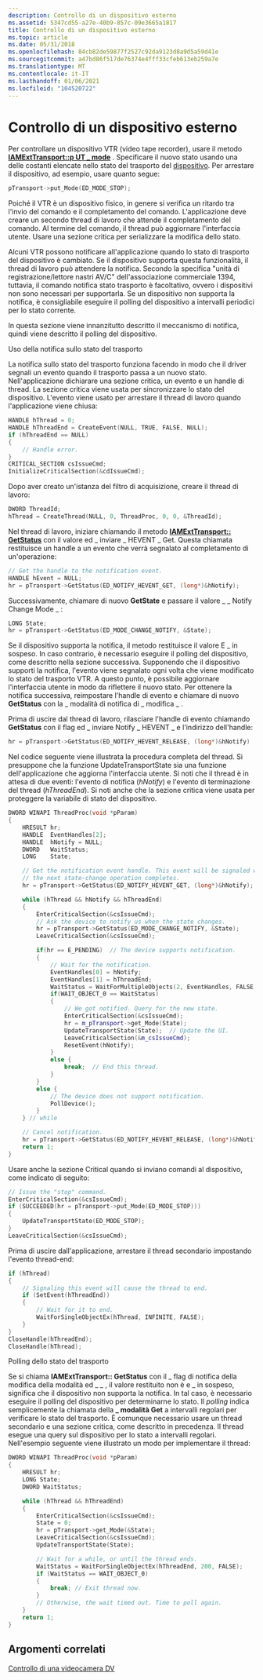 ```yaml
---
description: Controllo di un dispositivo esterno
ms.assetid: 5347cd55-a27e-40b9-857c-09e3665a1817
title: Controllo di un dispositivo esterno
ms.topic: article
ms.date: 05/31/2018
ms.openlocfilehash: 84cb82de59877f2527c92da9123d8a9d5a59d41e
ms.sourcegitcommit: a47bd86f517de76374e4fff33cfeb613eb259a7e
ms.translationtype: MT
ms.contentlocale: it-IT
ms.lasthandoff: 01/06/2021
ms.locfileid: "104520722"
---
```

# <a name="controlling-an-external-device"></a>Controllo di un dispositivo esterno

Per controllare un dispositivo VTR (video tape recorder), usare il metodo [**IAMExtTransport::p UT \_ mode**](/windows/desktop/api/Strmif/nf-strmif-iamexttransport-put_mode) . Specificare il nuovo stato usando una delle costanti elencate nello stato del trasporto del [dispositivo](device-transport-state.md). Per arrestare il dispositivo, ad esempio, usare quanto segue:


```C++
pTransport->put_Mode(ED_MODE_STOP); 
```



Poiché il VTR è un dispositivo fisico, in genere si verifica un ritardo tra l'invio del comando e il completamento del comando. L'applicazione deve creare un secondo thread di lavoro che attende il completamento del comando. Al termine del comando, il thread può aggiornare l'interfaccia utente. Usare una sezione critica per serializzare la modifica dello stato.

Alcuni VTR possono notificare all'applicazione quando lo stato di trasporto del dispositivo è cambiato. Se il dispositivo supporta questa funzionalità, il thread di lavoro può attendere la notifica. Secondo la specifica "unità di registrazione/lettore nastri AV/C" dell'associazione commerciale 1394, tuttavia, il comando notifica stato trasporto è facoltativo, ovvero i dispositivi non sono necessari per supportarla. Se un dispositivo non supporta la notifica, è consigliabile eseguire il polling del dispositivo a intervalli periodici per lo stato corrente.

In questa sezione viene innanzitutto descritto il meccanismo di notifica, quindi viene descritto il polling del dispositivo.

Uso della notifica sullo stato del trasporto

La notifica sullo stato del trasporto funziona facendo in modo che il driver segnali un evento quando il trasporto passa a un nuovo stato. Nell'applicazione dichiarare una sezione critica, un evento e un handle di thread. La sezione critica viene usata per sincronizzare lo stato del dispositivo. L'evento viene usato per arrestare il thread di lavoro quando l'applicazione viene chiusa:


```C++
HANDLE hThread = 0;
HANDLE hThreadEnd = CreateEvent(NULL, TRUE, FALSE, NULL); 
if (hThreadEnd == NULL)
{
    // Handle error.
}
CRITICAL_SECTION csIssueCmd;
InitializeCriticalSection(&cdIssueCmd);
```



Dopo aver creato un'istanza del filtro di acquisizione, creare il thread di lavoro:


```C++
DWORD ThreadId;
hThread = CreateThread(NULL, 0, ThreadProc, 0, 0, &ThreadId);
```



Nel thread di lavoro, iniziare chiamando il metodo [**IAMExtTransport:: GetStatus**](/windows/desktop/api/Strmif/nf-strmif-iamexttransport-getstatus) con il valore ed \_ inviare \_ HEVENT \_ Get. Questa chiamata restituisce un handle a un evento che verrà segnalato al completamento di un'operazione:


```C++
// Get the handle to the notification event.
HANDLE hEvent = NULL;
hr = pTransport->GetStatus(ED_NOTIFY_HEVENT_GET, (long*)&hNotify);
```



Successivamente, chiamare di nuovo **GetState** e passare il valore \_ \_ Notify Change Mode \_ :


```C++
LONG State;
hr = pTransport->GetStatus(ED_MODE_CHANGE_NOTIFY, &State);
```



Se il dispositivo supporta la notifica, il metodo restituisce il valore E \_ in sospeso. In caso contrario, è necessario eseguire il polling del dispositivo, come descritto nella sezione successiva. Supponendo che il dispositivo supporti la notifica, l'evento viene segnalato ogni volta che viene modificato lo stato del trasporto VTR. A questo punto, è possibile aggiornare l'interfaccia utente in modo da riflettere il nuovo stato. Per ottenere la notifica successiva, reimpostare l'handle di evento e chiamare di nuovo **GetStatus** con la \_ modalità di notifica di \_ modifica \_ .

Prima di uscire dal thread di lavoro, rilasciare l'handle di evento chiamando **GetStatus** con il flag ed \_ inviare Notify \_ HEVENT \_ e l'indirizzo dell'handle:


```C++
hr = pTransport->GetStatus(ED_NOTIFY_HEVENT_RELEASE, (long*)&hNotify)
```



Nel codice seguente viene illustrata la procedura completa del thread. Si presuppone che la funzione UpdateTransportState sia una funzione dell'applicazione che aggiorna l'interfaccia utente. Si noti che il thread è in attesa di due eventi: l'evento di notifica (*hNotify*) e l'evento di terminazione del thread (*hThreadEnd*). Si noti anche che la sezione critica viene usata per proteggere la variabile di stato del dispositivo.


```C++
DWORD WINAPI ThreadProc(void *pParam)
{
    HRESULT hr;
    HANDLE  EventHandles[2];
    HANDLE  hNotify = NULL;
    DWORD   WaitStatus;
    LONG    State;

    // Get the notification event handle. This event will be signaled when
    // the next state-change operation completes.   
    hr = pTransport->GetStatus(ED_NOTIFY_HEVENT_GET, (long*)&hNotify);

    while (hThread && hNotify && hThreadEnd) 
    {
        EnterCriticalSection(&csIssueCmd);
        // Ask the device to notify us when the state changes.
        hr = pTransport->GetStatus(ED_MODE_CHANGE_NOTIFY, &State);
        LeaveCriticalSection(&csIssueCmd); 

        if(hr == E_PENDING)  // The device supports notification.
        {
            // Wait for the notification.
            EventHandles[0] = hNotify;
            EventHandles[1] = hThreadEnd;
            WaitStatus = WaitForMultipleObjects(2, EventHandles, FALSE, INFINITE);
            if(WAIT_OBJECT_0 == WaitStatus) 
            {
                // We got notified. Query for the new state.
                EnterCriticalSection(&csIssueCmd);  
                hr = m_pTransport->get_Mode(State);
                UpdateTransportState(State);  // Update the UI.
                LeaveCriticalSection(&m_csIssueCmd);
                ResetEvent(hNotify);
            } 
            else {
                break;  // End this thread.
            }
        } 
        else {          
            // The device does not support notification.
            PollDevice();        
        } 
    } // while

    // Cancel notification. 
    hr = pTransport->GetStatus(ED_NOTIFY_HEVENT_RELEASE, (long*)&hNotify);
    return 1; 
}
```



Usare anche la sezione Critical quando si inviano comandi al dispositivo, come indicato di seguito:


```C++
// Issue the "stop" command.
EnterCriticalSection(&csIssueCmd); 
if (SUCCEEDED(hr = pTransport->put_Mode(ED_MODE_STOP)))
{
    UpdateTransportState(ED_MODE_STOP);
}
LeaveCriticalSection(&csIssueCmd); 
```



Prima di uscire dall'applicazione, arrestare il thread secondario impostando l'evento thread-end:


```C++
if (hThread) 
{
    // Signaling this event will cause the thread to end.    
    if (SetEvent(hThreadEnd))
    {
        // Wait for it to end.
        WaitForSingleObjectEx(hThread, INFINITE, FALSE);
    }
}
CloseHandle(hThreadEnd);
CloseHandle(hThread);
```



Polling dello stato del trasporto

Se si chiama **IAMExtTransport:: GetStatus** con il \_ flag di notifica della modifica della modalità ed \_ \_ , il valore restituito non è e \_ in sospeso, significa che il dispositivo non supporta la notifica. In tal caso, è necessario eseguire il polling del dispositivo per determinarne lo stato. Il *polling* indica semplicemente la chiamata della **\_ modalità Get** a intervalli regolari per verificare lo stato del trasporto. È comunque necessario usare un thread secondario e una sezione critica, come descritto in precedenza. Il thread esegue una query sul dispositivo per lo stato a intervalli regolari. Nell'esempio seguente viene illustrato un modo per implementare il thread:


```C++
DWORD WINAPI ThreadProc(void *pParam)
{
    HRESULT hr;
    LONG State;
    DWORD WaitStatus;

    while (hThread && hThreadEnd) 
    {
        EnterCriticalSection(&csIssueCmd);  
        State = 0;
        hr = pTransport->get_Mode(&State);
        LeaveCriticalSection(&csIssueCmd); 
        UpdateTransportState(State);

        // Wait for a while, or until the thread ends. 
        WaitStatus = WaitForSingleObjectEx(hThreadEnd, 200, FALSE); 
        if (WaitStatus == WAIT_OBJECT_0)
        {
            break; // Exit thread now. 
        }
        // Otherwise, the wait timed out. Time to poll again.
    }
    return 1;
}
```



## <a name="related-topics"></a>Argomenti correlati

<dl> <dt>

[Controllo di una videocamera DV](controlling-a-dv-camcorder.md)
</dt> </dl>

 

 



